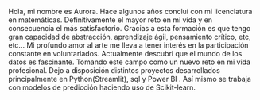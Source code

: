 Hola, mi nombre es Aurora. Hace algunos años concluí con mi licenciatura en matemáticas. Definitivamente el mayor reto en mi vida y en consecuencia el más satisfactorio. 
Gracias a esta formación es que tengo gran capacidad de abstracción, aprendizaje ágil, pensamiento crítico, etc, etc...
Mi profundo amor al arte me lleva a tener interés en la participación constante en voluntariados. 
Actualmente descubri que el mundo de los datos es fascinante. Tomando este campo como un nuevo reto en mi vida profesional. Dejo a disposición distintos proyectos desarrollados 
principalmente en Python(Streamlit), sql y Power BI . Así mismo se trabaja con modelos de predicción haciendo uso de Scikit-learn.
